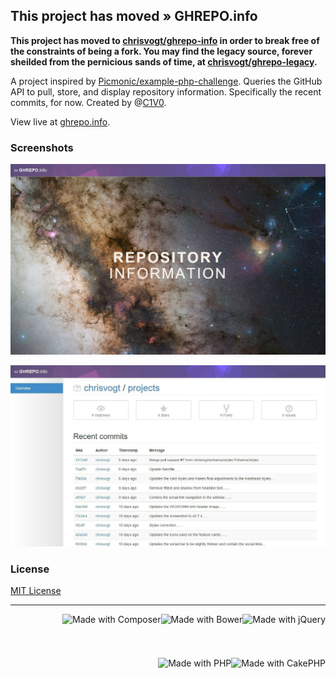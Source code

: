 ## This project has moved » GHREPO.info

**This project has moved to [chrisvogt/ghrepo-info](https://github.com/chrisvogt/ghrepo-info/) in order to break free of the constraints of being a fork. You may find the legacy source, forever sheilded from the pernicious sands of time, at [chrisvogt/ghrepo-legacy](https://github.com/chrisvogt/ghrepo-info/).**

A project inspired by [Picmonic/example-php-challenge](https://github.com/Picmonic/example-php-challenge). Queries the GitHub API to pull, store, and display repository information. Specifically the recent commits, for now. Created by @[C1V0](https://www.twitter.com/c1v0).

View live at [ghrepo.info](http://ghrepo.info).

### Screenshots

[![Project Directory](/source/webroot/img/screenshot.home.jpg)](http://chrisvogt.github.io/example-php-challenge/static/)

[![Project Directory](/source/webroot/img/screenshot.result.jpg)](http://chrisvogt.github.io/example-php-challenge/static/)

### License

[MIT License](LICENSE.md)

___

<img src="http://upload.wikimedia.org/wikipedia/en/9/9e/JQuery_logo.svg" alt="Made with jQuery" height="70" align="right"> <img src="http://bower.io/img/bower-logo.svg" alt="Made with Bower" height="70" align="right"> <img src="https://upload.wikimedia.org/wikipedia/commons/2/26/Logo-composer-transparent.png" alt="Made with Composer" height="70" align="right"> <img src="https://cdn.rawgit.com/chrisvogt/wowchar-info/master/webroot/img/cake-logo-smaller.png" alt="Made with CakePHP" height="70" align="right"> <img src="https://cdn.rawgit.com/chrisvogt/wowchar-info/master/webroot/img/php-med-trans.png" alt="Made with PHP" height="70" align="right">
